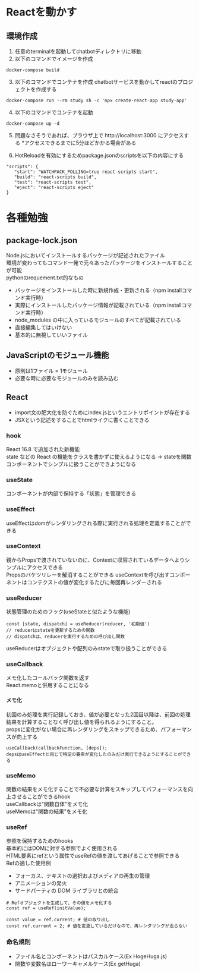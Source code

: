 # Reactを動かす
## 環境作成
1. 任意のterminalを起動してchatbotディレクトリに移動
2. 以下のコマンドでイメージを作成
```
docker-compose build
```

3. 以下のコマンドでコンテナを作成
chatbotサービスを動かしてreactのプロジェクトを作成する  
```
docker-compose run --rm study sh -c 'npx create-react-app study-app'
```

4. 以下のコマンドでコンテナを起動
```
docker-compose up -d
```

5. 問題なさそうであれば、ブラウザ上で http://localhost:3000 にアクセスする
   *アクセスできるまでに5分ほどかかる場合がある

6. HotReloadを有効にするためpackage.jsonのscriptsを以下の内容にする
```
"scripts": {
   "start": "WATCHPACK_POLLING=true react-scripts start",
   "build": "react-scripts build",
   "test": "react-scripts test",
   "eject": "react-scripts eject"
}
```

# 各種勉強
## package-lock.json
Node.jsにおいてインストールするパッケージが記述されたファイル  
環境が変わってもコマンド一発で元々あったパッケージをインストールすることが可能  
pythonのrequement.txt的なもの  
- パッケージをインストールした時に新規作成・更新される（npm installコマンド実行時）
- 実際にインストールしたパッケージ情報が記載されている（npm installコマンド実行時）
- node_modules の中に入っているモジュールのすべてが記載されている
- 直接編集してはいけない
- 基本的に無視していいファイル

## JavaScriptのモジュール機能
- 原則は1ファイル = 1モジュール
- 必要な時に必要なモジュールのみを読み込む
## React
- import文の肥大化を防ぐためにindex.jsというエントリポイントが存在する
- JSXという記述をすることでhtmlライクに書くことできる
### hook
React 16.8 で追加された新機能  
state などの React の機能をクラスを書かずに使えるようになる -> stateを関数コンポーネントでシンプルに扱うことができようになる
### useState
コンポーネントが内部で保持する「状態」を管理できる
### useEffect
useEffectはdomがレンダリングされる際に実行される処理を定義することができる  
### useContext
親からPropsで渡されていないのに、Contextに収容されているデータへよりシンプルにアクセスできる  
Propsのバケツリレーを解消することができる
useContextを呼び出すコンポーネントはコンテクストの値が変化するたびに毎回再レンダーされる  
### useReducer
状態管理のためのフック(useStateと似たような機能)  
```
const [state, dispatch] = useReducer(reducer, '初期値')
// reducerはstateを更新するための関数
// dispatchは、reducerを実行するための呼び出し関数
```
useReducerはオブジェクトや配列のみstateで取り扱うことができる  
### useCallback
メモ化したコールバック関数を返す  
React.memoと併用することになる 
####  メモ化
初回のみ処理を実行記録しておき、値が必要となった2回目以降は、前回の処理結果を計算することなく呼び出し値を得られるようにすること。  
propsに変化がない場合に再レンダリングをスキップできるため、パフォーマンスが向上する  
```
useCallback(callbackFunction, [deps]);
depsはuseEffectと同じで特定の要素が変化したのみだけ実行できるようにすることができる
```
### useMemo
関数の結果をメモ化することで不必要な計算をスキップしてパフォーマンスを向上させることができるhook  
useCallbackは"関数自体"をメモ化  
useMemoは"関数の結果"をメモ化

### useRef
参照を保持するためのhooks  
基本的にはDOMに対する参照でよく使用される  
HTML要素にrefという属性でuseRefの値を渡してあげることで参照できる  
Refの適した使用例  
- フォーカス、テキストの選択およびメディアの再生の管理
- アニメーションの発火
- サードパーティの DOM ライブラリとの統合
```
# Refオブジェクトを生成して、その値をメモ化する
const ref = useRef(initValue);

const value = ref.current; # 値の取り出し
const ref.current = 2; # 値を変更しているだけなので、再レンダリングが走らない
```

### 命名規則
- ファイル名とコンポーネントはパスカルケース(Ex HogeHuga.js)  
- 関数や変数名はローワーキャメルケース(Ex getHuga)